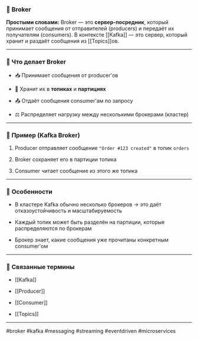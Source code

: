 ### 📄 **Broker**

**Простыми словами:** Broker — это **сервер-посредник**, который принимает сообщения от отправителей (producers) и передаёт их получателям (consumers). В контексте [[Kafka]] — это сервер, который хранит и раздаёт сообщения из [[Topics]]ов.

---

### 🧩 **Что делает Broker**

- 📥 Принимает сообщения от producer'ов
    
- 📂 Хранит их в **топиках** и **партициях**
    
- 📤 Отдаёт сообщения consumer'ам по запросу
    
- ⚖️ Распределяет нагрузку между несколькими брокерами (кластер)
    

---

### 📌 **Пример (Kafka Broker)**

1. Producer отправляет сообщение `"Order #123 created"` в топик `orders`
    
2. Broker сохраняет его в партиции топика
    
3. Consumer читает сообщение из этого же топика
    

---

### 🧠 **Особенности**

- В кластере Kafka обычно несколько брокеров → это даёт отказоустойчивость и масштабируемость
    
- Каждый топик может быть разделён на партиции, которые распределяются по брокерам
    
- Брокер знает, какие сообщения уже прочитаны конкретным consumer'ом
    

---

### 🔗 **Связанные термины**

- [[Kafka]]
    
- [[Producer]]
    
- [[Consumer]]
    
- [[Topics]]
    

---

#broker #kafka #messaging #streaming #eventdriven #microservices